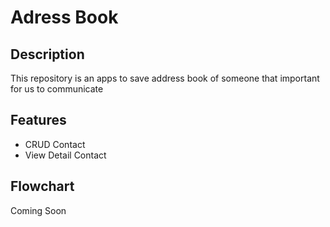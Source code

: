 # Adress Book

## Description

This repository is an apps to save address book of someone that important for us to communicate

## Features

- CRUD Contact
- View Detail Contact

## Flowchart

Coming Soon
